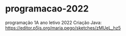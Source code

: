 # programacao-2022
programação 1A ano letivo 2022
Criação Java: https://editor.p5js.org/maria.pego/sketches/zMUeL_hz5
